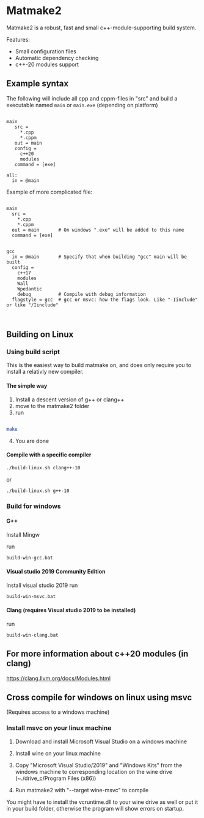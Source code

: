 Matmake2
============================

Matmake2 is a robust, fast and small c++-module-supporting build system.

Features:
* Small configuration files
* Automatic dependency checking
* c++-20 modules support

Example syntax
----------------

The following will include all cpp and cppm-files in "src" and
build a executable named `main` or `main.exe`  (depending on platform)

```make

main
   src =
     *.cpp
     *.cppm
   out = main
   config =
     c++20
     modules
   command = [exe]
    
all:
  in = @main

```


Example of more complicated file:

```make

main
  src =
    *.cpp
    *.cppm
  out = main       # On windows ".exe" will be added to this name
  command = [exe]
  

gcc
  in = @main       # Specify that when building "gcc" main will be built
  config =
    c++17
    modules
    Wall
    Wpedantic
    debug          # Compile with debug information
  flagstyle = gcc  # gcc or msvc: how the flags look. Like "-Iinclude" or like "/Iinclude"
    
  

```

Building on Linux
------------------
### Using build script

This is the easiest way to build matmake on, and does only require you to
install a relativly new compiler.

#### The simple way

 1. Install a descent version of g++ or clang++
 2. move to the matmake2 folder
 3. run


```bash

make

```
 4. You are done

#### Compile with a specific compiler

```bash
./build-linux.sh clang++-10
```

or

```bash
./build-linux.sh g++-10
```

### Build for windows

#### G++
Install Mingw

run

```bat
build-win-gcc.bat
```

#### Visual studio 2019 Community Edition
Install visual studio 2019
run 

```bat
build-win-msvc.bat
```

#### Clang (requires Visual studio 2019 to be installed)

run
```
build-win-clang.bat
```


For more information about c++20 modules (in clang)
---------------------------------------------------

https://clang.llvm.org/docs/Modules.html



Cross compile for windows on linux using msvc
---------------------------------------------

(Requires access to a windows machine)

### Install msvc on your linux machine
 1. Download and install Microsoft Visual Studio on a windows machine
 2. Install wine on your linux machine
 2. Copy "Microsoft Visual Studio/2019" and "Windows Kits" from the windows
       machine to corresponding location on the wine drive
       (~./drive_c/Program Files (x86))
       
 3. Run matmake2 with "--target wine-msvc" to compile

You might have to install the vcruntime.dll to your wine drive as well or put it
 in your build folder, otherwise the program will show errors on startup.
 
